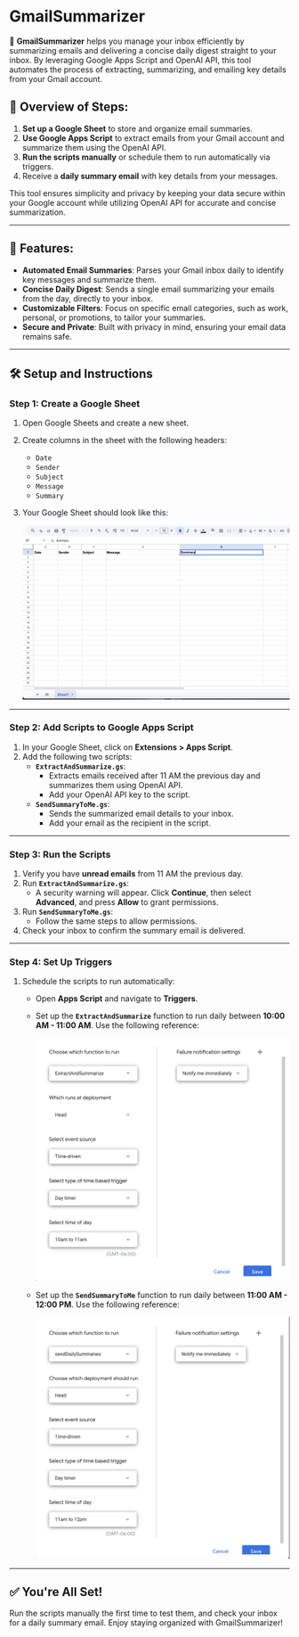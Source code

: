 # GmailSummarizer

🌟 **GmailSummarizer** helps you manage your inbox efficiently by summarizing emails and delivering a concise daily digest straight to your inbox. By leveraging Google Apps Script and OpenAI API, this tool automates the process of extracting, summarizing, and emailing key details from your Gmail account.

## 📝 Overview of Steps:
1. **Set up a Google Sheet** to store and organize email summaries.
2. **Use Google Apps Script** to extract emails from your Gmail account and summarize them using the OpenAI API.
3. **Run the scripts manually** or schedule them to run automatically via triggers.
4. Receive a **daily summary email** with key details from your messages.

This tool ensures simplicity and privacy by keeping your data secure within your Google account while utilizing OpenAI API for accurate and concise summarization.

---

## 🚀 Features:
- **Automated Email Summaries**: Parses your Gmail inbox daily to identify key messages and summarize them.
- **Concise Daily Digest**: Sends a single email summarizing your emails from the day, directly to your inbox.
- **Customizable Filters**: Focus on specific email categories, such as work, personal, or promotions, to tailor your summaries.
- **Secure and Private**: Built with privacy in mind, ensuring your email data remains safe.

---

## 🛠️ Setup and Instructions

### **Step 1: Create a Google Sheet**
1. Open Google Sheets and create a new sheet.
2. Create columns in the sheet with the following headers:
   - `Date`
   - `Sender`
   - `Subject`
   - `Message`
   - `Summary`
3. Your Google Sheet should look like this:

   ![Google Sheet Example](images/sheetScreenshot.png)

---

### **Step 2: Add Scripts to Google Apps Script**
1. In your Google Sheet, click on **Extensions > Apps Script**.
2. Add the following two scripts:
   - **`ExtractAndSummarize.gs`**:
     - Extracts emails received after 11 AM the previous day and summarizes them using OpenAI API.
     - Add your OpenAI API key to the script.
   - **`SendSummaryToMe.gs`**:
     - Sends the summarized email details to your inbox.
     - Add your email as the recipient in the script.

---

### **Step 3: Run the Scripts**
1. Verify you have **unread emails** from 11 AM the previous day.
2. Run **`ExtractAndSummarize.gs`**:
   - A security warning will appear. Click **Continue**, then select **Advanced**, and press **Allow** to grant permissions.
3. Run **`SendSummaryToMe.gs`**:
   - Follow the same steps to allow permissions.
4. Check your inbox to confirm the summary email is delivered.

---

### **Step 4: Set Up Triggers**
1. Schedule the scripts to run automatically:
   - Open **Apps Script** and navigate to **Triggers**.
   - Set up the **`ExtractAndSummarize`** function to run daily between **10:00 AM - 11:00 AM**. Use the following reference:

     ![Extract Trigger Setup](images/ExtractTrigger.png)

   - Set up the **`SendSummaryToMe`** function to run daily between **11:00 AM - 12:00 PM**. Use the following reference:

     ![Send Summary Trigger Setup](images/SendSummaryTrigger.png)

---

## ✅ You're All Set!
Run the scripts manually the first time to test them, and check your inbox for a daily summary email. Enjoy staying organized with GmailSummarizer!
